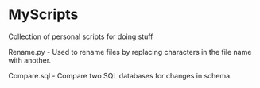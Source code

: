 # MyScripts
Collection of personal scripts for doing stuff


Rename.py - Used to rename files by replacing characters in the file name with another.

Compare.sql - Compare two SQL databases for changes in schema.
